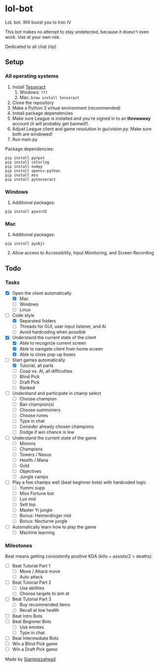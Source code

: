 # lol-bot

LoL bot. Will boost you to Iron IV

This bot makes no attempt to stay undetected, because it doesn't even work. Use at your own risk.

Dedicated to all chat (rip)

## Setup

### All operating systems

1. Install [Tesseract](https://github.com/tesseract-ocr/tesseract)
   1. Windows: `???`
   2. Mac: `brew install tesseract`
2. Clone the repository
3. Make a Python 3 virtual environment (recommended)
4. Install package dependencies
5. Make sure League is installed and you're signed in to an **throwaway** account (it will probably get banned!).
6. Adjust League client and game resolution in gui/vision.py. Make sure both are windowed!
7. Run main.py

Package dependencies:
```shell
pip install pynput
pip install colorlog
pip install numpy
pip install opencv-python
pip install mss
pip install pytesseract
```

### Windows
1. Additional packages:
```shell
pip install pywin32
```

### Mac
1. Additional packages:
```shell
pip install pyobjc
```
2. Allow access to Accessibility, Input Monitoring, and Screen Recording

## Todo

### Tasks

- [X] Open the client automatically
  - [X] Mac
  - [ ] Windows
  - [ ] Linux
- [ ] Code style
  - [X] Separated folders
  - [ ] Threads for GUI, user input listener, and AI
  - [ ] Avoid hardcoding when possible
- [X] Understand the current state of the client
  - [X] Able to recognize current screen
  - [X] Able to navigate client from home screen
  - [X] Able to close pop-up boxes
- [ ] Start games automatically
  - [X] Tutorial, all parts
  - [ ] Coop vs. AI, all difficulties
  - [ ] Blind Pick
  - [ ] Draft Pick
  - [ ] Ranked
- [ ] Understand and participate in champ select
  - [ ] Choose champion
  - [ ] Ban champion(s)
  - [ ] Choose summoners
  - [ ] Choose runes
  - [ ] Type in chat
  - [ ] Consider already chosen champions
  - [ ] Dodge if win chance is low
- [ ] Understand the current state of the game
  - [ ] Minions
  - [ ] Champions
  - [ ] Towers / Nexus
  - [ ] Health / Mana
  - [ ] Gold
  - [ ] Objectives
  - [ ] Jungle camps
- [ ] Play a few champs well (beat beginner bots) with hardcoded logic
  - [ ] Yummi supp
  - [ ] Miss Fortune bot
  - [ ] Lux mid
  - [ ] Sett top
  - [ ] Master Yi jungle
  - [ ] Bonus: Heimerdinger mid
  - [ ] Bonus: Nocturne jungle
- [ ] Automatically learn how to play the game
  - [ ] Machine learning

### Milestones

Beat means getting consistently positive KDA (kills + assists/2 > deaths).

- [ ] Beat Tutorial Part 1
  - [ ] Move / Attack move
  - [ ] Auto attack
- [ ] Beat Tutorial Part 2
  - [ ] Use abilities
  - [ ] Choose targets to aim at
- [ ] Beat Tutorial Part 3
  - [ ] Buy recommended items
  - [ ] Recall at low health
- [ ] Beat Intro Bots
- [ ] Beat Beginner Bots
  - [ ] Use emotes
  - [ ] Type in chat
- [ ] Beat Intermediate Bots
- [ ] Win a Blind Pick game
- [ ] Win a Draft Pick game

Made by <a href="https://github.com/Giantpizzahead">Giantpizzahead</a>
